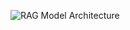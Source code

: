 

![RAG Model Architecture](https://github.com/your-OlfatSeid/your-Building-A-RAG-System/blob/main/user-attachments/assets/5fea83f8-9c6a-4db1-998e-25cdd8f5aa85.png?raw=true)
